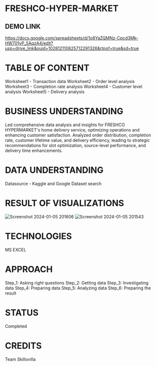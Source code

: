 #                                         FRESHCO-HYPER-MARKET

## DEMO LINK
https://docs.google.com/spreadsheets/d/1o8YaZQMNz-Cpcd3Mk-HW701yP_5AqzA4/edit?usp=drive_link&ouid=102812110825712291326&rtpof=true&sd=true

# TABLE OF CONTENT
Worksheet1 - Transaction data
Worksheet2 - Order level analysis
Worksheet3 - Completion rate analysis
Worksheet4 - Customer level analysis
Worksheet5 - Delivery analysis

# BUSINESS UNDERSTANDING
Led comprehensive data analysis and insights for FRESHCO HYPERMARKET's home delivery service, optimizing operations and enhancing customer satisfaction. Analyzed order distribution, completion rate, customer lifetime value, and delivery efficiency, leading to strategic recommendations for slot optimization, source-level performance, and delivery time enhancements.

# DATA UNDERSTANDING
Datasource - Kaggle and Google Dataset search

# RESULT OF VISUALIZATIONS
![Screenshot 2024-01-05 201606](https://github.com/omrajeshchitmalwar/FRESHCO-HYPER-MARKET/assets/92293388/7f8301a7-975b-4cff-bd02-7efd10d7e493)
![Screenshot 2024-01-05 201543](https://github.com/omrajeshchitmalwar/FRESHCO-HYPER-MARKET/assets/92293388/f94820fb-985a-412b-89cc-f59a2cd6baba)

# TECHNOLOGIES
MS EXCEL

# APPROACH
Step_1: Asking right questions
Step_2: Getting data
Step_3: Investigating data
Step_4: Preparing data
Step_5: Analyzing data
Step_6: Preparing the result

# STATUS
Completed

# CREDITS
Team Skillovilla

